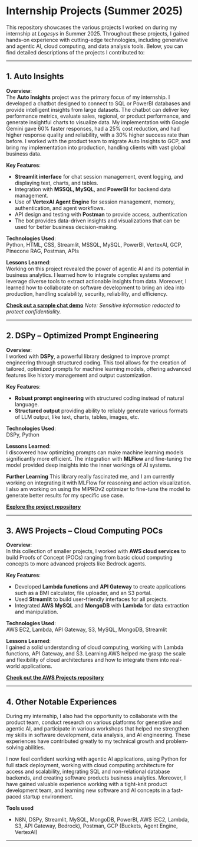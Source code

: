# Internship Projects (Summer 2025)

This repository showcases the various projects I worked on during my internship at *Logesys* in Summer 2025. Throughout these projects, I gained hands-on experience with cutting-edge technologies, including generative and agentic AI, cloud computing, and data analysis tools. Below, you can find detailed descriptions of the projects I contributed to:

---

## 1. Auto Insights

**Overview**:  
The **Auto Insights** project was the primary focus of my internship. I developed a chatbot designed to connect to SQL or PowerBI databases and provide intelligent insights from large datasets. The chatbot can deliver key performance metrics, evaluate sales, regional, or product performance, and generate insightful charts to visualize data. My implementation with Google Gemini gave 60% faster responses, had a 25% cost reduction, and had higher response quality and reliability, with a 30% higher success rate than before. I worked with the product team to migrate Auto Insights to GCP, and bring my implementation into production, handling clients with vast global business data.

**Key Features**:
- **Streamlit interface** for chat session management, event logging, and displaying text, charts, and tables.
- Integration with **MSSQL, MySQL**, and **PowerBI** for backend data management.
- Use of **VertexAI Agent Engine** for session management, memory, authentication, and agent workflows.
- API design and testing with **Postman** to provide access, authentication
- The bot provides data-driven insights and visualizations that can be used for better business decision-making.

**Technologies Used**:  
Python, HTML, CSS, Streamlit, MSSQL, MySQL, PowerBI, VertexAI, GCP, Pinecone RAG, Postman, APIs

**Lessons Learned**:  
Working on this project revealed the power of agentic AI and its potential in business analytics. I learned how to integrate complex systems and leverage diverse tools to extract actionable insights from data. Moreover, I learned how to collaborate on software development to bring an idea into production, handling scalability, security, reliability, and efficiency.

[**Check out a sample chat demo**](https://github.com/akhils022/internshipProjects/tree/main/AutoInsightsDemo)
*Note: Sensitive information redacted to protect confidentiality.*

---

## 2. DSPy – Optimized Prompt Engineering

**Overview**:  
I worked with **DSPy**, a powerful library designed to improve prompt engineering through structured coding. This tool allows for the creation of tailored, optimized prompts for machine learning models, offering advanced features like history management and output customization.

**Key Features**:
- **Robust prompt engineering** with structured coding instead of natural language.
- **Structured output** providing ability to reliably generate various formats of LLM output, like text, charts, tables, images, etc.

**Technologies Used**:  
DSPy, Python

**Lessons Learned**:  
I discovered how optimizing prompts can make machine learning models significantly more efficient. The integration with **MLFlow** and fine-tuning the model provided deep insights into the inner workings of AI systems.

**Further Learning**
This library really fascinated me, and I am currently working on integrating it with MLFlow for reasoning and action visualization. I also am working on using the MIPROv2 optimizer to fine-tune the model to generate better results for my specific use case.

[**Explore the project repository**](https://github.com/akhils022/internshipProjects/tree/main/DSPy)

---

## 3. AWS Projects – Cloud Computing POCs

**Overview**:  
In this collection of smaller projects, I worked with **AWS cloud services** to build Proofs of Concept (POCs) ranging from basic cloud computing concepts to more advanced projects like Bedrock agents.

**Key Features**:
- Developed **Lambda functions** and **API Gateway** to create applications such as a BMI calculator, file uploader, and an S3 portal.
- Used **Streamlit** to build user-friendly interfaces for all projects.
- Integrated **AWS MySQL** and **MongoDB** with **Lambda** for data extraction and manipulation.

**Technologies Used**:  
AWS EC2, Lambda, API Gateway, S3, MySQL, MongoDB, Streamlit

**Lessons Learned**:  
I gained a solid understanding of cloud computing, working with Lambda functions, API Gateway, and S3. Learning AWS helped me grasp the scale and flexibility of cloud architectures and how to integrate them into real-world applications.

[**Check out the AWS Projects repository**](https://github.com/akhils022/internshipProjects/tree/main/AWS%20Projects)

---

## 4. Other Notable Experiences

During my internship, I also had the opportunity to collaborate with the product team, conduct research on various platforms for generative and agentic AI, and participate in various workshops that helped me strengthen my skills in software development, data analysis, and AI engineering. These experiences have contributed greatly to my technical growth and problem-solving abilities.

I now feel confident working with agentic AI applications, using Python for full stack deployment, working with cloud computing architecture for access and scalability, integrating SQL and non-relational database backends, and creating software products business analytics. Moreover, I have gained valuable experience working with a tight-knit product development team, and learning new software and AI concepts in a fast-paced startup environment.

**Tools used**
- N8N, DSPy, Streamlit, MySQL, MongoDB, PowerBI, AWS (EC2, Lambda, S3, API Gateway, Bedrock), Postman, GCP (Buckets, Agent Engine, VertexAI)

---
